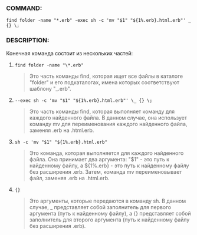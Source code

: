 ### COMMAND:

`find folder -name "*.erb" -exec sh -c 'mv "$1" "${1%.erb}.html.erb"' _ {} \;`

### DESCRIPTION:

Конечная команда состоит из нескольких частей:

1.  `find folder -name "\*.erb"`

    > Это часть команды find, которая ищет все файлы в каталоге "folder" и его подкаталогах, имена которых соответствуют шаблону "\_.erb".

2.  `--exec sh -c 'mv "$1" "${1%.erb}.html.erb"' \_ {} \;`
    > Это часть команды find, которая выполняет команду для каждого найденного файла. В данном случае, она использует команду mv для переименования каждого найденного файла, заменяя .erb на .html.erb.
3.  `sh -c 'mv "$1" "${1%.erb}.html.erb"`
    > Это команда, которая выполняется для каждого найденного файла. Она принимает два аргумента: "$1" - это путь к найденному файлу, а ${1%.erb} - это путь к найденному файлу без расширения .erb. Затем, команда mv переименовывает файл, заменяя .erb на .html.erb.
4.  `{}`
    > Это аргументы, которые передаются в команду sh. В данном случае, \_ представляет собой заполнитель для первого аргумента (путь к найденному файлу), а {} представляет собой заполнитель для второго аргумента (путь к найденному файлу без расширения .erb).
